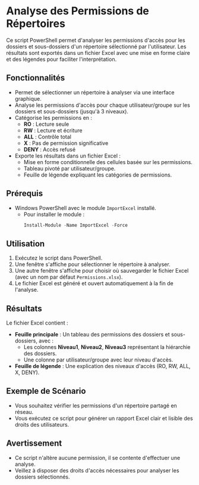 # Analyse des Permissions de Répertoires

Ce script PowerShell permet d'analyser les permissions d'accès pour les dossiers et sous-dossiers d'un répertoire sélectionné par l'utilisateur. Les résultats sont exportés dans un fichier Excel avec une mise en forme claire et des légendes pour faciliter l'interprétation.

## Fonctionnalités

- Permet de sélectionner un répertoire à analyser via une interface graphique.
- Analyse les permissions d'accès pour chaque utilisateur/groupe sur les dossiers et sous-dossiers (jusqu'à 3 niveaux).
- Catégorise les permissions en :
  - **RO** : Lecture seule
  - **RW** : Lecture et écriture
  - **ALL** : Contrôle total
  - **X** : Pas de permission significative
  - **DENY** : Accès refusé
- Exporte les résultats dans un fichier Excel :
  - Mise en forme conditionnelle des cellules basée sur les permissions.
  - Tableau pivoté par utilisateur/groupe.
  - Feuille de légende expliquant les catégories de permissions.

## Prérequis

- Windows PowerShell avec le module `ImportExcel` installé.
  - Pour installer le module : 
    ```powershell
    Install-Module -Name ImportExcel -Force
    ```

## Utilisation

1. Exécutez le script dans PowerShell.
2. Une fenêtre s'affiche pour sélectionner le répertoire à analyser.
3. Une autre fenêtre s'affiche pour choisir où sauvegarder le fichier Excel (avec un nom par défaut `Permissions.xlsx`).
4. Le fichier Excel est généré et ouvert automatiquement à la fin de l'analyse.

## Résultats

Le fichier Excel contient :
- **Feuille principale** : Un tableau des permissions des dossiers et sous-dossiers, avec :
  - Les colonnes **Niveau1**, **Niveau2**, **Niveau3** représentant la hiérarchie des dossiers.
  - Une colonne par utilisateur/groupe avec leur niveau d'accès.
- **Feuille de légende** : Une explication des niveaux d'accès (RO, RW, ALL, X, DENY).

## Exemple de Scénario

- Vous souhaitez vérifier les permissions d'un répertoire partagé en réseau.
- Vous exécutez ce script pour générer un rapport Excel clair et lisible des droits des utilisateurs.

## Avertissement

- Ce script n'altère aucune permission, il se contente d'effectuer une analyse.
- Veillez à disposer des droits d'accès nécessaires pour analyser les dossiers sélectionnés.
